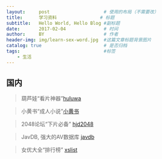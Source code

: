 ```yaml
---
layout:     post   				    # 使用的布局（不需要改）
title:      学习资料				# 标题 
subtitle:   Hello World, Hello Blog #副标题
date:       2017-02-04				# 时间
author:     BY 						# 作者
header-img: img/learn-sex-word.jpg	#这篇文章标题背景图片
catalog: true 						# 是否归档
tags:								#标签
    - 生活
---
```


## 国内

>葫芦娃“看片神器”[huluwa](http://hlw.vf7a4sdoplf.club/?a=hnixhr&t=06avyj&time=1608992525590)

>小黄书“成人小说”[小黄书](https://xchina.co/)

>2048论坛“下片必备” [hjd2048](https://www.hjd2048.com/2048/)

>JavDB, 强大的AV数据库 [javdb](https://javdb.com/)

>女优大全“排行榜” [xslist](https://xslist.org/zh)
